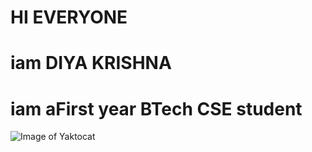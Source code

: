 # HI EVERYONE
# iam DIYA KRISHNA
# iam aFirst year BTech CSE student
![Image of Yaktocat](https://octodex.github.com/images/yaktocat.png)
